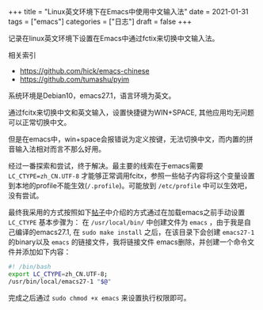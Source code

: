 +++
title = "Linux英文环境下在Emacs中使用中文输入法"
date = 2021-01-31
tags = ["emacs"]
categories = ["日志"]
draft = false
+++

记录在linux英文环境下设置在Emacs中通过fctix来切换中文输入法。
<!--more-->

相关索引

-   <https://github.com/hick/emacs-chinese>
-   <https://github.com/tumashu/pyim>

系统环境是Debian10，emacs27.1，语言环境为英文。

通过fcitx来切换中文和英文输入，设置快捷键为WIN+SPACE, 其他应用均无问题可以正常切换中文。

但是在emacs中，win+space会报错说为定义按键，无法切换中文，而内置的拼音输入法相对而言不那么好用。

经过一番探索和尝试，终于解决。最主要的线索在于emacs需要 `LC_CTYPE=zh_CN.UTF-8` 才能够正常调用fcitx，参照一些帖子内容将这个变量设置到本地的profile不能生效(`/.profile`)。可能放到 `/etc/profile` 中可以生效吧，没有尝试。

最终我采用的方式按照如下[帖子](https://codertw.com/%e8%bb%9f%e9%ab%94%e9%96%8b%e7%99%bc%e5%b7%a5%e5%85%b7/23416/)中介绍的方式通过在加载emacs之前手动设置 `LC_CTYPE`
基本步骤为：
在 `/usr/local/bin/` 中创建文件为 `emacs` ，由于我是自己编译的emacs27.1, 在 `sudo make install` 之后，在该目录下会创建 `emacs27-1` 的binary以及 `emacs` 的链接文件，我将链接文件 emacs删除，并创建一个命令文件并添加如下内容：

```sh
#! /bin/bash
export LC_CTYPE=zh_CN.UTF-8;
/usr/bin/local/emacs27-1 "$@"
```

完成之后通过 `sudo chmod +x emacs` 来设置执行权限即可。
